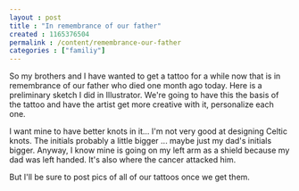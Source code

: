 ```yaml
---
layout : post
title : "In remembrance of our father"
created : 1165376504
permalink : /content/remembrance-our-father
categories : ["familiy"]
---
```

So my brothers and I have wanted to get a tattoo for a while now that is in remembrance of our father who died one month ago today. Here is a preliminary sketch I did in Illustrator. We're going to have this the basis of the tattoo and have the artist get more creative with it, personalize each one.

I want mine to have better knots in it... I'm not very good at designing Celtic knots. The initials probably a little bigger ... maybe just my dad's initials bigger. Anyway, I know mine is going on my left arm as a shield because my dad was left handed. It's also where the cancer attacked him.

But I'll be sure to post pics of all of our tattoos once we get them.